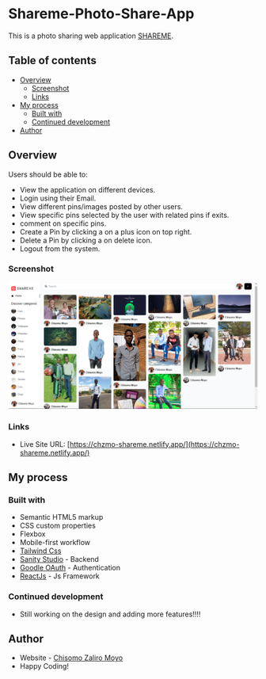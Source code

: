 # Shareme-Photo-Share-App

This is a photo sharing web application [SHAREME](https://shareme-chzmo.netlify.app/).

## Table of contents

- [Overview](#overview)
  - [Screenshot](#Screenshot)
  - [Links](#links)
- [My process](#my-process)
  - [Built with](#built-with)
  - [Continued development](#continued-development)
- [Author](#author)

## Overview

Users should be able to:

- View the application on different devices.
- Login using their Email.
- View different pins/images posted by other users.
- View specific pins selected by the user with related pins if exits.
- comment on specific pins.
- Create a Pin by clicking a on a plus icon on top right.
- Delete a Pin by clicking a on delete icon.
- Logout from the system.

### Screenshot

![Screenshot](./src/assets/Screenshot.png)

### Links

- Live Site URL: [https://chzmo-shareme.netlify.app/](https://chzmo-shareme.netlify.app/)

## My process

### Built with

- Semantic HTML5 markup
- CSS custom properties
- Flexbox
- Mobile-first workflow
- [Tailwind Css](https://tailwindcss.com/)
- [Sanity Studio](https://www.sanity.io/) - Backend
- [Goodle OAuth](https://developers.google.com/identity/protocols/oauth2) - Authentication
- [ReactJs](https://swiperjs.com/) - Js Framework

### Continued development

- Still working on the design and adding more features!!!!

## Author

- Website - [Chisomo Zaliro Moyo](https://www.chzmo.com)
- Happy Coding!

